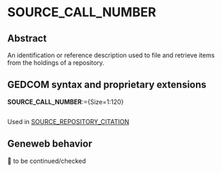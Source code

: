 ﻿# SOURCE_CALL_NUMBER
## Abstract
An identification or reference description used to file and retrieve items from the holdings of a
repository.


## GEDCOM syntax and proprietary extensions

**SOURCE_CALL_NUMBER**:={Size=1:120}
<pre>
</pre>
Used in <a href=Ged.SOURCE_REPOSITORY_CITATION.md>SOURCE_REPOSITORY_CITATION</a><br />


## Geneweb behavior



🚧 to be continued/checked

